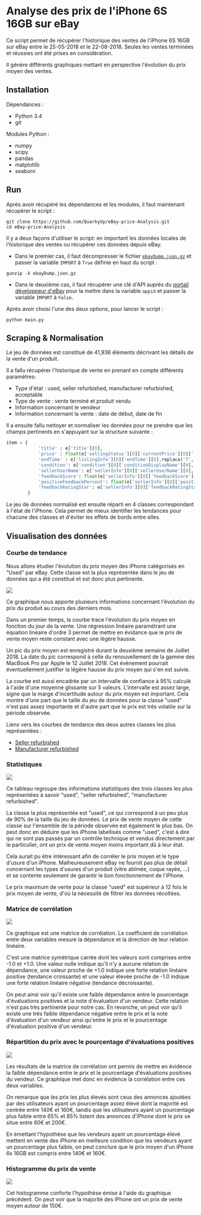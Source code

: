 # Analyse des prix de l'iPhone 6S 16GB sur eBay

Ce script permet de récupérer l'historique des ventes de l'iPhone 6S 16GB sur eBay entre le 25-05-2018 et le 22-08-2018. Seules les ventes terminées et réussies ont été prises en considération.

Il génère différents graphiques mettant en perspective l'évolution du prix moyen des ventes.

## Installation

Dépendances : 
* Python 3.4
* git

Modules Python :
*  numpy
*  scipy
*  pandas
*  matplotlib
*  seaborn

## Run

Après avoir récupéré les dépendances et les modules, il faut maintenant récupérer le script : 
```shell
git clone https://github.com/QuarkyUp/eBay-price-Analysis.git
cd eBay-price-Analysis
```

Il y a deux façons d'utiliser le script: en important les données locales de l'historique des ventes ou récupérer ces données depuis eBay.

* Dans le premier cas, il faut décompresser le fichier [```ebayDump.json.gz```](https://github.com/QuarkyUp/eBay-price-Analysis/blob/master/ebayDump.json.gz) et passer la variable ```IMPORT``` à ```True``` définie en haut du script : 
```shell
gunzip -k ebayDump.json.gz
```

* Dans le deuxième cas, il faut récupérer une clé d'API auprès du [portail développeur d'eBay](https://developer.ebay.com/) pour la mettre dans la variable ```appid``` et passer la variable ```IMPORT``` à ```False```.

Après avoir choisi l'une des deux options, pour lancer le script :
```shell
python main.py
```

## Scraping & Normalisation
Le jeu de données est constitué de 41,936 éléments décrivant les détails de la vente d'un produit.

Il a fallu récupérer l'historique de vente en prenant en compte différents paramètres:
* Type d'état : used, seller refurbished, manufacturer refurbished, acceptable
* Type de vente : vente terminé et produit vendu
* Information concernant le vendeur
* Information concernant la vente : date de début, date de fin

Il a ensuite fallu nettoyer et normaliser les données pour ne prendre que les champs pertinents en s'appuyant sur la structure suivante :
```python
item = {
            'title' : e['title'][0],
            'price' : float(e['sellingStatus'][0]['currentPrice'][0]['__value__']),
            'endTime' : e['listingInfo'][0]['endTime'][0].replace('T', ' ')[:-14],
            'condition': e['condition'][0]['conditionDisplayName'][0],
            'sellerUserName': e['sellerInfo'][0]['sellerUserName'][0],
            'feedbackScore': float(e['sellerInfo'][0]['feedbackScore'][0]),
            'positiveFeedbackPercent': float(e['sellerInfo'][0]['positiveFeedbackPercent'][0]),
            'feedbackRatingStar': e['sellerInfo'][0]['feedbackRatingStar'][0]
        }
```

Le jeu de données normalisé est ensuite réparti en 4 classes correspondant à l'état de l'iPhone. Cela permet de mieux identifier les tendances pour chacune des classes et d'éviter les effets de bords entre elles.

## Visualisation des données
### Courbe de tendance
Nous allons étudier l'évolution du prix moyen des iPhone catégorisés en "Used" par eBay. Cette classe est la plus représentée dans le jeu de données qui a été constitué et est donc plus pertinente.

![](https://github.com/QuarkyUp/eBay-price-Analysis/blob/master/Used%20Evolution.png)

Ce graphique nous apporte plusieurs informations concernant l'évolution du prix du produit au cours des derniers mois.

Dans un premier temps, la courbe trace l'évolution du prix moyen en fonction du jour de la vente.
Une régression linéaire paramétrant une équation linéaire d'ordre 3 permet de mettre en évidance que le prix de vente moyen reste constant avec une légère hausse.

Un pic du prix moyen est enregistré durant la deuxième semaine de Juillet 2018. La date du pic correspond à celle du renouvellement de la gamme des MacBook Pro par Apple le 12 Juillet 2018.
Cet évènement pourrait éventuellement justifier la légère hausse du prix moyen qui s'en est suivie.

La courbe est aussi encadrée par un intervalle de confiance à 95% calculé à l'aide d'une moyenne glissante sur 5 valeurs.
L'intervalle est assez large, signe que la marge d'incertitude autour du prix moyen est important. Cela montre d'une part que le taille du jeu de données pour la classe "used" n'est pas assez importante et d'autre part que le prix est très volatile sur la période observée.

Liens vers les courbes de tendance des deux autres classes les plus représentées : 
* [Seller refurbished](https://github.com/QuarkyUp/eBay-price-Analysis/blob/master/Refurb%20Seller%20Evolution.png)
* [Manufacturer refurbished](https://github.com/QuarkyUp/eBay-price-Analysis/blob/master/Refurb%20Manufacturer%20Evolution.png)

### Statistiques
![](https://github.com/QuarkyUp/eBay-price-Analysis/blob/master/Price%20Description.png)

Ce tableau regroupe des informations statistiques des trois classes les plus représentées à savoir "used", "seller refurbished", "manufacturer refurbished".

La classe la plus représentée est "used", ce qui correspond à un peu plus de 90% de la taille du jeu de données. Le prix de vente moyen de cette classe sur l'ensemble de la période observée est également le plus bas. On peut donc en déduire que les iPhone labellisés comme "used", c'est à dire qui ne sont pas passés par un contrôle technique et vendus directement par le particulier, ont un prix de vente moyen moins important dû à leur état.

Cela aurait pu être intéressant afin de corréler le prix moyen et le type d'usure d'un iPhone. Malheureusement eBay ne fournit pas plus de détail concernant les types d'usures d'un produit (vitre abîmée, coque rayée, ...) et se contente seulement de garantir le bon fonctionnement de l'iPhone.

Le prix maximum de vente pour la classe "used" est supérieur à 12 fois le prix moyen de vente, d'où la nécessité de filtrer les données récoltées.

### Matrice de corrélation
![](https://github.com/QuarkyUp/eBay-price-Analysis/blob/master/Correlation%20Matrix.png)

Ce graphique est une matrice de corrélation. Le coefficient de corrélation entre deux variables mesure la dépendance et la direction de leur relation linéaire.

C'est une matrice symétrique carrée dont les valeurs sont comprises entre -1.0 et +1.0. Une valeur nulle indique qu'il n'y a aucune relation de dépendance, une valeur proche de +1.0 indique une forte relation linéaire positive (tendance croissante) et une valeur élevée proche de -1.0 indique une forte relation linéaire négative (tendance décroissante).

On peut ainsi voir qu'il existe une faible dépendance entre le pourcentage d'évaluations positives et la note d'évaluation d'un vendeur. Cette relation n'est pas très pertinente pour notre cas.
En revanche, on peut voir qu'il existe une très faible dépendance négative entre le prix et la note d'évaluation d'un vendeur ainsi qu'entre le prix et le pourcentage d'évaluation positive d'un vendeur.

### Répartition du prix avec le pourcentage d'évaluations positives
![](https://github.com/QuarkyUp/eBay-price-Analysis/blob/master/Price%20Distribution.png)

Les résultats de la matrice de corrélation ont permis de mettre en évidence la faible dépendance entre le prix et le pourcentage d'évaluations positives du vendeur. Ce graphique met donc en évidence la corrélation entre ces deux variables.

On remarque que les prix les plus élevés sont ceux des annonces ajoutées par des utilisateurs ayant un pourcentage assez élevé dont la majorité est centrée entre 140€ et 160€, tandis que les utilisateurs ayant un pourcentage plus faible entre 65% et 85% listent des annonces d'iPhone dont le prix se situe entre 60€ et 200€.

En émettant l'hypothèse que les vendeurs ayant un pourcentage élevé mettent en vente des iPhone en meilleure condition que les vendeurs ayant un pourcentage plus faible, on peut conclure que le prix moyen d'un iPhone 6s 16GB est compris entre 140€ et 160€.

### Histogramme du prix de vente
![](https://github.com/QuarkyUp/eBay-price-Analysis/blob/master/Histogram%20Evolution.png)

Cet histogramme conforte l'hypothèse émise à l'aide du graphique précédent. On peut voir que la majorité des iPhone ont un prix de vente moyen autour de 150€.





















